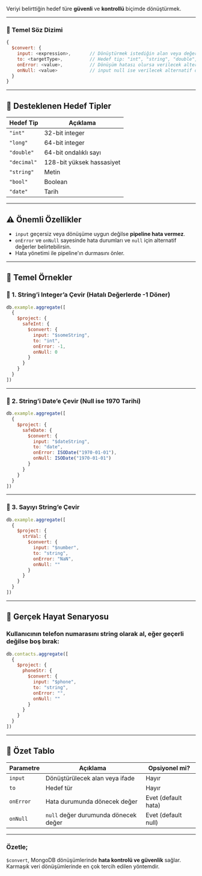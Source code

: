 
Veriyi belirttiğin hedef türe **güvenli** ve **kontrollü** biçimde dönüştürmek.

---

### 📌 Temel Söz Dizimi

```js
{
  $convert: {
    input: <expression>,       // Dönüştürmek istediğin alan veya değer
    to: <targetType>,          // Hedef tip: "int", "string", "double", "bool", "date", "long", "decimal"
    onError: <value>,          // Dönüşüm hatası olursa verilecek alternatif değer (opsiyonel)
    onNull: <value>            // input null ise verilecek alternatif değer (opsiyonel)
  }
}
```

---

## 🧰 Desteklenen Hedef Tipler

|Hedef Tip|Açıklama|
|---|---|
|`"int"`|32-bit integer|
|`"long"`|64-bit integer|
|`"double"`|64-bit ondalıklı sayı|
|`"decimal"`|128-bit yüksek hassasiyet|
|`"string"`|Metin|
|`"bool"`|Boolean|
|`"date"`|Tarih|

---

## ⚠️ Önemli Özellikler

- `input` geçersiz veya dönüşüme uygun değilse **pipeline hata vermez**.
- `onError` ve `onNull` sayesinde hata durumları ve `null` için alternatif değerler belirtebilirsin.
- Hata yönetimi ile pipeline'ın durmasını önler.

---

## 🧪 Temel Örnekler

### 🎯 1. String’i Integer’a Çevir (Hatalı Değerlerde -1 Döner)

```js
db.example.aggregate([
  {
    $project: {
      safeInt: {
        $convert: {
          input: "$someString",
          to: "int",
          onError: -1,
          onNull: 0
        }
      }
    }
  }
])
```

---

### 🎯 2. String’i Date’e Çevir (Null ise 1970 Tarihi)

```js
db.example.aggregate([
  {
    $project: {
      safeDate: {
        $convert: {
          input: "$dateString",
          to: "date",
          onError: ISODate("1970-01-01"),
          onNull: ISODate("1970-01-01")
        }
      }
    }
  }
])
```

---

### 🎯 3. Sayıyı String’e Çevir

```js
db.example.aggregate([
  {
    $project: {
      strVal: {
        $convert: {
          input: "$number",
          to: "string",
          onError: "NaN",
          onNull: ""
        }
      }
    }
  }
])
```

---

## 🔁 Gerçek Hayat Senaryosu

### Kullanıcının telefon numarasını string olarak al, eğer geçerli değilse boş bırak:

```js
db.contacts.aggregate([
  {
    $project: {
      phoneStr: {
        $convert: {
          input: "$phone",
          to: "string",
          onError: "",
          onNull: ""
        }
      }
    }
  }
])
```

---

## 🧠 Özet Tablo

|Parametre|Açıklama|Opsiyonel mi?|
|---|---|---|
|`input`|Dönüştürülecek alan veya ifade|Hayır|
|`to`|Hedef tür|Hayır|
|`onError`|Hata durumunda dönecek değer|Evet (default hata)|
|`onNull`|`null` değer durumunda dönecek değer|Evet (default null)|

---

### Özetle;

`$convert`, MongoDB dönüşümlerinde **hata kontrolü ve güvenlik** sağlar. Karmaşık veri dönüşümlerinde en çok tercih edilen yöntemdir.
